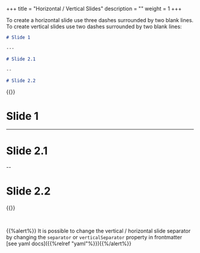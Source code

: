 +++
title = "Horizontal / Vertical Slides"
description = ""
weight = 1
+++

To create a horizontal slide use three dashes surrounded by two blank lines. To create vertical slides use two dashes surrounded by two blank lines:

```md
# Slide 1

---

# Slide 2.1

--

# Slide 2.2
```

{{<revealjs theme="black" progress="true" controls="true">}}
# Slide 1

---

# Slide 2.1

--

# Slide 2.2

{{</revealjs>}}

<br>

{{%alert%}} It is possible to change the vertical / horizontal slide separator by changing the `separator` or `verticalSeparator` property in frontmatter [see yaml docs]({{%relref "yaml"%}}){{%/alert%}}
